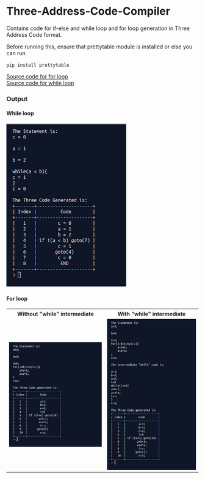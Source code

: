 # Three-Address-Code-Compiler
Contains code for if-else and while loop and for loop generation in Three Address Code format.

Before running this, ensure that prettytable module is installed or else you can run
```
pip install prettytable
```

[Source code for for loop](For_Loop/for.py)<br>
[Source code for while loop](While_Loop/while.py)


### Output

#### While loop

<img src="img/while.png">

#### For loop

<table>
    <th>
        Without "while" intermediate
    </th>
    <th>
        With "while" intermediate
    </th>
<tr>
    <td>
        <img src="img/for.png">
    </td>
    <td>
        <img src="img/for_with_intermediate.png">
    </td>
</tr>
</table>
